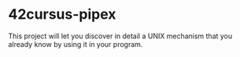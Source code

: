 # 42cursus-pipex
This project will let you discover in detail a UNIX mechanism that you already know by using it in your program.
